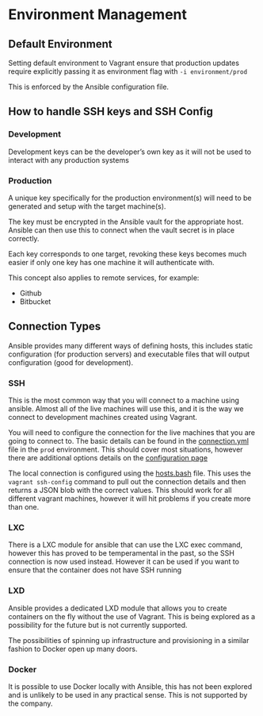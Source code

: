 # Environment Management

## Default Environment

Setting default environment to Vagrant ensure that production updates require explicitly passing it as environment
flag with `-i environment/prod`

This is enforced by the Ansible configuration file.


## How to handle SSH keys and SSH Config

### Development

Development keys can be the developer’s own key as it will not be used to interact with any production systems

### Production

A unique key specifically for the production environment(s) will need to be generated and setup with the target
machine(s).

The key must be encrypted in the Ansible vault for the appropriate host. Ansible can then use this to connect when
the vault secret is in place correctly.

Each key corresponds to one target, revoking these keys becomes much easier if only one key has one machine it
will authenticate with.

This concept also applies to remote services, for example:

*   Github
*   Bitbucket

## Connection Types

Ansible provides many different ways of defining hosts, this includes static configuration (for production servers)
and executable files that will output configuration (good for development).

### SSH

This is the most common way that you will connect to a machine using ansible. Almost all of the live machines will use
this, and it is the way we connect to development machines created using Vagrant.

You will need to configure the connection for the live machines that you are going to connect to. The basic details can 
be found in the [connection.yml](../../environment/prod/host_vars/remote-server/connection.yml) file in the `prod` 
environment. This should cover most situations, however there are additional options details on the 
[configuration page](https://docs.ansible.com/ansible/latest/plugins/connection/ssh.html#ssh-connection)

The local connection is configured using the [hosts.bash](../../environment/vagrant/hosts.bash) file. This uses the
`vagrant ssh-config` command to pull out the connection details and then returns a JSON blob with the correct values.
This should work for all different vagrant machines, however it will hit problems if you create more than one.

### LXC

There is a LXC module for ansible that can use the LXC exec command, however this has proved to be temperamental in the
past, so the SSH connection is now used instead. However it can be used if you want to ensure that the container does
not have SSH running

### LXD

Ansible provides a dedicated LXD module that allows you to create containers on the fly without the use of
Vagrant. This is being explored as a possibility for the future but is not currently supported.

The possibilities of spinning up infrastructure and provisioning in a similar fashion to Docker open up many doors.

### Docker

It is possible to use Docker locally with Ansible, this has not been explored and is unlikely to be used in any
practical sense. This is not supported by the company.

